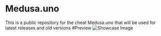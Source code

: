 # Medusa.uno
This is a public repository for the cheat Medusa.uno that will be used for latest releases and old versions
#Preview
![Showcase Image](https://cdn.discordapp.com/attachments/1021282870003777566/1053736572605976706/image.png)
